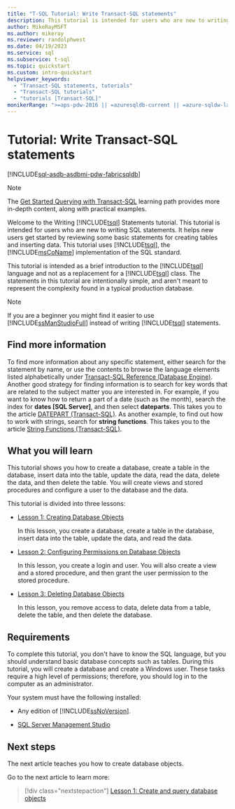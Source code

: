 ```yaml
---
title: "T-SQL Tutorial: Write Transact-SQL statements"
description: This tutorial is intended for users who are new to writing SQL statements. It helps new users get started by reviewing some basic statements for creating tables and inserting data.
author: MikeRayMSFT
ms.author: mikeray
ms.reviewer: randolphwest
ms.date: 04/19/2023
ms.service: sql
ms.subservice: t-sql
ms.topic: quickstart
ms.custom: intro-quickstart
helpviewer_keywords:
  - "Transact-SQL statements, tutorials"
  - "Transact-SQL tutorials"
  - "tutorials [Transact-SQL]"
monikerRange: ">=aps-pdw-2016 || =azuresqldb-current || =azure-sqldw-latest || >=sql-server-2016 || >=sql-server-linux-2017 || =azuresqldb-mi-current || =fabric"
---
```

# Tutorial: Write Transact-SQL statements

[!INCLUDE[sql-asdb-asdbmi-pdw-fabricsqldb](../includes/applies-to-version/sql-asdb-asdbmi-pdw-fabricsqldb.md)]

> [!NOTE]  
> The [Get Started Querying with Transact-SQL](/training/paths/get-started-querying-with-transact-sql/) learning path provides more in-depth content, along with practical examples.

Welcome to the Writing [!INCLUDE[tsql](../includes/tsql-md.md)] Statements tutorial. This tutorial is intended for users who are new to writing SQL statements. It helps new users get started by reviewing some basic statements for creating tables and inserting data. This tutorial uses [!INCLUDE[tsql](../includes/tsql-md.md)], the [!INCLUDE[msCoName](../includes/msconame-md.md)] implementation of the SQL standard.

This tutorial is intended as a brief introduction to the [!INCLUDE[tsql](../includes/tsql-md.md)] language and not as a replacement for a [!INCLUDE[tsql](../includes/tsql-md.md)] class. The statements in this tutorial are intentionally simple, and aren't meant to represent the complexity found in a typical production database.

> [!NOTE]  
> If you are a beginner you might find it easier to use [!INCLUDE[ssManStudioFull](../includes/ssmanstudiofull-md.md)] instead of writing [!INCLUDE[tsql](../includes/tsql-md.md)] statements.

## Find more information

To find more information about any specific statement, either search for the statement by name, or use the contents to browse the language elements listed alphabetically under [Transact-SQL Reference (Database Engine)](./language-reference.md). Another good strategy for finding information is to search for key words that are related to the subject matter you are interested in. For example, if you want to know how to return a part of a date (such as the month), search the index for **dates [SQL Server]**, and then select **dateparts**. This takes you to the article [DATEPART (Transact-SQL)](../t-sql/functions/datepart-transact-sql.md). As another example, to find out how to work with strings, search for **string functions**. This takes you to the article [String Functions (Transact-SQL)](../t-sql/functions/string-functions-transact-sql.md).

## What you will learn

This tutorial shows you how to create a database, create a table in the database, insert data into the table, update the data, read the data, delete the data, and then delete the table. You will create views and stored procedures and configure a user to the database and the data.

This tutorial is divided into three lessons:

- [Lesson 1: Creating Database Objects](../t-sql/lesson-1-creating-database-objects.md)

  In this lesson, you create a database, create a table in the database, insert data into the table, update the data, and read the data.

- [Lesson 2: Configuring Permissions on Database Objects](../t-sql/lesson-2-configuring-permissions-on-database-objects.md)

  In this lesson, you create a login and user. You will also create a view and a stored procedure, and then grant the user permission to the stored procedure.

- [Lesson 3: Deleting Database Objects](../t-sql/lesson-3-deleting-database-objects.md)

  In this lesson, you remove access to data, delete data from a table, delete the table, and then delete the database.

## Requirements

To complete this tutorial, you don't have to know the SQL language, but you should understand basic database concepts such as tables. During this tutorial, you will create a database and create a Windows user. These tasks require a high level of permissions; therefore, you should log in to the computer as an administrator.

Your system must have the following installed:

- Any edition of [!INCLUDE[ssNoVersion](../includes/ssnoversion-md.md)].

- [SQL Server Management Studio](../ssms/download-sql-server-management-studio-ssms.md)

## Next steps

The next article teaches you how to create database objects.

Go to the next article to learn more:
> [!div class="nextstepaction"]
> [Lesson 1: Create and query database objects](../t-sql/lesson-1-creating-database-objects.md)
